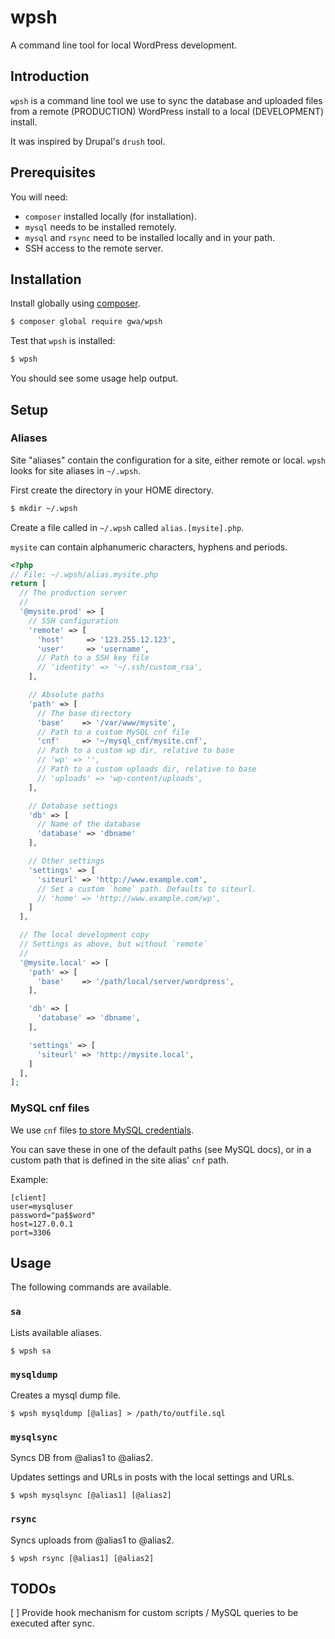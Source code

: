 # wpsh

A command line tool for local WordPress development.

## Introduction

`wpsh` is a command line tool we use to sync the database and uploaded files from a remote (PRODUCTION) WordPress install to a local (DEVELOPMENT) install.

It was inspired by Drupal's `drush` tool.

## Prerequisites

You will need:

* `composer` installed locally (for installation).
* `mysql` needs to be installed remotely.
* `mysql` and `rsync` need to be installed locally and in your path.
* SSH access to the remote server.

## Installation

Install globally using [composer](https://getcomposer.org).

```bash
$ composer global require gwa/wpsh
```

Test that `wpsh` is installed:

```bash
$ wpsh
```

You should see some usage help output.

## Setup

### Aliases

Site "aliases" contain the configuration for a site, either remote or local. `wpsh` looks for site aliases in `~/.wpsh`.

First create the directory in your HOME directory.

```bash
$ mkdir ~/.wpsh
```

Create a file called in `~/.wpsh` called `alias.[mysite].php`.

`mysite` can contain alphanumeric characters, hyphens and periods.

```php
<?php
// File: ~/.wpsh/alias.mysite.php
return [
  // The production server
  //
  '@mysite.prod' => [
    // SSH configuration
    'remote' => [
      'host'     => '123.255.12.123',
      'user'     => 'username',
      // Path to a SSH key file
      // 'identity' => '~/.ssh/custom_rsa',
    ],

    // Absolute paths
    'path' => [
      // The base directory
      'base'    => '/var/www/mysite',
      // Path to a custom MySQL cnf file
      'cnf'     => '~/mysql_cnf/mysite.cnf',
      // Path to a custom wp dir, relative to base
      // 'wp' => '',
      // Path to a custom uploads dir, relative to base
      // 'uploads' => 'wp-content/uploads',
    ],

    // Database settings
    'db' => [
      // Name of the database
      'database' => 'dbname'
    ],

    // Other settings
    'settings' => [
      'siteurl' => 'http://www.example.com',
      // Set a custom `home` path. Defaults to siteurl.
      // 'home' => 'http://www.example.com/wp',
    ]
  ],

  // The local development copy
  // Settings as above, but without `remote`
  //
  '@mysite.local' => [
    'path' => [
      'base'    => '/path/local/server/wordpress',
    ],

    'db' => [
      'database' => 'dbname',
    ],

    'settings' => [
      'siteurl' => 'http://mysite.local',
    ]
  ],
];
```

### MySQL cnf files

We use `cnf` files [to store MySQL credentials](http://dev.mysql.com/doc/refman/5.7/en/option-files.html).

You can save these in one of the default paths (see MySQL docs), or in a custom path that is defined in the site alias' `cnf` path.

Example:

```
[client]
user=mysqluser
password="pa$$word"
host=127.0.0.1
port=3306
```

## Usage

The following commands are available.

### `sa`

Lists available aliases.

```
$ wpsh sa
```

### `mysqldump`

Creates a mysql dump file.

```
$ wpsh mysqldump [@alias] > /path/to/outfile.sql
```

### `mysqlsync`

Syncs DB from @alias1 to @alias2.

Updates settings and URLs in posts with the local settings and URLs.

```
$ wpsh mysqlsync [@alias1] [@alias2]
```

### `rsync`

Syncs uploads from @alias1 to @alias2.

```
$ wpsh rsync [@alias1] [@alias2]
```

## TODOs

[ ] Provide hook mechanism for custom scripts / MySQL queries to be executed after sync.
